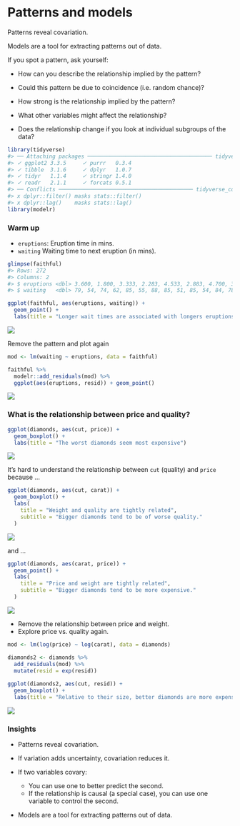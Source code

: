 
# Patterns and models

Patterns reveal covariation.

Models are a tool for extracting patterns out of data.

If you spot a pattern, ask yourself:

-   How can you describe the relationship implied by the pattern?

-   Could this pattern be due to coincidence (i.e. random chance)?

-   How strong is the relationship implied by the pattern?

-   What other variables might affect the relationship?

-   Does the relationship change if you look at individual subgroups of
    the data?

``` r
library(tidyverse)
#> ── Attaching packages ─────────────────────────────────────── tidyverse 1.3.1 ──
#> ✓ ggplot2 3.3.5     ✓ purrr   0.3.4
#> ✓ tibble  3.1.6     ✓ dplyr   1.0.7
#> ✓ tidyr   1.1.4     ✓ stringr 1.4.0
#> ✓ readr   2.1.1     ✓ forcats 0.5.1
#> ── Conflicts ────────────────────────────────────────── tidyverse_conflicts() ──
#> x dplyr::filter() masks stats::filter()
#> x dplyr::lag()    masks stats::lag()
library(modelr)
```

### Warm up

-   `eruptions`: Eruption time in mins.
-   `waiting` Waiting time to next eruption (in mins).

``` r
glimpse(faithful)
#> Rows: 272
#> Columns: 2
#> $ eruptions <dbl> 3.600, 1.800, 3.333, 2.283, 4.533, 2.883, 4.700, 3.600, 1.95…
#> $ waiting   <dbl> 79, 54, 74, 62, 85, 55, 88, 85, 51, 85, 54, 84, 78, 47, 83, …
```

``` r
ggplot(faithful, aes(eruptions, waiting)) + 
  geom_point() +
  labs(title = "Longer wait times are associated with longers eruptions")
```

![](README_files/figure-gfm/unnamed-chunk-3-1.png)<!-- -->

Remove the pattern and plot again

``` r
mod <- lm(waiting ~ eruptions, data = faithful)

faithful %>% 
  modelr::add_residuals(mod) %>%
  ggplot(aes(eruptions, resid)) + geom_point()
```

![](README_files/figure-gfm/unnamed-chunk-4-1.png)<!-- -->

### What is the relationship between price and quality?

``` r
ggplot(diamonds, aes(cut, price)) + 
  geom_boxplot() + 
  labs(title = "The worst diamonds seem most expensive")
```

![](README_files/figure-gfm/unnamed-chunk-5-1.png)<!-- -->

It’s hard to understand the relationship between `cut` (quality) and
`price` because …

``` r
ggplot(diamonds, aes(cut, carat)) + 
  geom_boxplot() +
  labs(
    title = "Weight and quality are tightly related",
    subtitle = "Bigger diamonds tend to be of worse quality."
  )
```

![](README_files/figure-gfm/unnamed-chunk-6-1.png)<!-- -->

and …

``` r
ggplot(diamonds, aes(carat, price)) + 
  geom_point() +
  labs(
    title = "Price and weight are tightly related",
    subtitle = "Bigger diamonds tend to be more expensive."
  )
```

![](README_files/figure-gfm/unnamed-chunk-7-1.png)<!-- -->

-   Remove the relationship between price and weight.
-   Explore price vs. quality again.

``` r
mod <- lm(log(price) ~ log(carat), data = diamonds)

diamonds2 <- diamonds %>% 
  add_residuals(mod) %>% 
  mutate(resid = exp(resid))
  
ggplot(diamonds2, aes(cut, resid)) + 
  geom_boxplot() +
  labs(title = "Relative to their size, better diamonds are more expensive.")
```

![](README_files/figure-gfm/unnamed-chunk-8-1.png)<!-- -->

### Insights

-   Patterns reveal covariation.

-   If variation adds uncertainty, covariation reduces it.

-   If two variables covary:

    -   You can use one to better predict the second.
    -   If the relationship is causal (a special case), you can use one
        variable to control the second.

-   Models are a tool for extracting patterns out of data.

